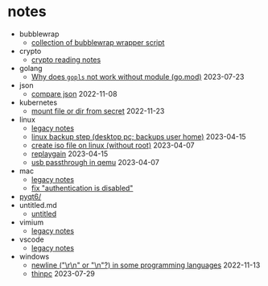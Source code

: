 <!-- vim:sw=2 -->

# notes

- bubblewrap
  - [collection of bubblewrap wrapper script](bubblewrap/)
- crypto
  - [crypto reading notes](crypto/README.md)
- golang
  - [Why does `gopls` not work without module (go.mod)](golang/gopls.md) 2023-07-23
- json
  - [compare json](json/compare-json.md) 2022-11-08
- kubernetes
  - [mount file or dir from secret](kubernetes/mount-file-or-dir-from-secret.md) 2022-11-23
- linux
  - [legacy notes](linux/README.md)
  - [linux backup step (desktop pc; backups user home)](linux/backup.md) 2023-04-15
  - [create iso file on linux (without root)](linux/create-iso.md) 2023-04-07
  - [replaygain](linux/replaygain.md) 2023-04-15
  - [usb passthrough in qemu](linux/usb-passthrough.md) 2023-04-07
- mac
  - [legacy notes](mac/README.md)
  - [fix "authentication is disabled"](mac/fix_authentication_is_disabled.md)
- [pyqt6/](pyqt6/)
- untitled.md
  - [untitled](untitled.md)
- vimium
  - [legacy notes](vimium/README.md)
- vscode
  - [legacy notes](vscode/README.md)
- windows
  - [newline ("\\r\\n" or "\\n"?) in some programming languages](windows/newline.md) 2022-11-13
  - [thinpc](windows/thinpc.md) 2023-07-29
